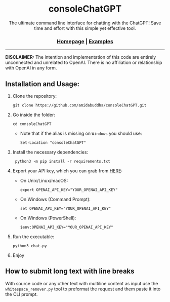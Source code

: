 <div align="center">

# consoleChatGPT

The ultimate command line interface for chatting with the ChatGPT! Save time and effort with this simple yet effective
tool.

<h3>

[Homepage](https://github.com/amidabuddha/consoleChatGPT)  | [Examples](/examples)

</h3>


</div>

---

**DISCLAIMER:**
The intention and implementation of this code are entirely unconnected and unrelated to OpenAI. There is no affiliation or relationship with OpenAI in any form.

## Installation and Usage:

1. Clone the repository:
   ```
   git clone https://github.com/amidabuddha/consoleChatGPT.git
   ```
2. Go inside the folder:
   ```shell
   cd consoleChatGPT
   ```
    - Note that if the alias is missing on `Windows` you should use:
      ``` 
      Set-Location "consoleChatGPT"
      ```
3. Install the necessary dependencies:
   ```shell
    python3 -m pip install -r requirements.txt
    ```
4. Export your API key, which you can grab from [HERE](https://platform.openai.com/account/api-keys):

    - On Unix/Linux/macOS:
      ```
      export OPENAI_API_KEY="YOUR_OPENAI_API_KEY"
      ```
    - On Windows (Command Prompt):
      ```
      set OPENAI_API_KEY="YOUR_OPENAI_API_KEY"
      ```
    - On Windows (PowerShell):
      ```
      $env:OPENAI_API_KEY="YOUR_OPENAI_API_KEY"
      ```

5. Run the executable:
    ```shell
    python3 chat.py 
    ```
6. Enjoy

## How to submit long text with line breaks
With source code or any other text with multiline content as input use the `whitespace_remover.py` tool to preformat the request and them paste it into the CLI prompt.

